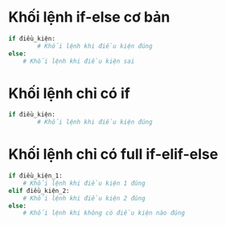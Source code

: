 # Khối lệnh if-else cơ bản

```python
if điều_kiện:
        # Khối lệnh khi điều kiện đúng
else:
    # Khối lệnh khi điều kiện sai
```

# Khối lệnh chỉ có if

```python
if điều_kiện:
        # Khối lệnh khi điều kiện đúng
```

# Khối lệnh chỉ có full if-elif-else

```python
if điều_kiện_1:
    # Khối lệnh khi điều kiện 1 đúng
elif điều_kiện_2:
    # Khối lệnh khi điều kiện 2 đúng
else:
    # Khối lệnh khi không có điều kiện nào đúng
```